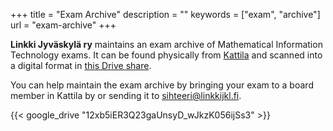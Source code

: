 +++
title = "Exam Archive"
description = ""
keywords = ["exam", "archive"]
url = "exam-archive"
+++

**Linkki Jyväskylä ry** maintains an exam archive of Mathematical Information
Technology exams. It can be found physically from [Kattila](/en/activities/kattila) and
scanned into a digital format in
[this Drive share](https://drive.google.com/drive/folders/12xb5iER3Q23gaUnsyD_wJkzK056ijSs3).

You can help maintain the exam archive by bringing your exam to a
board member in Kattila by or sending it to <sihteeri@linkkijkl.fi>.

{{< google_drive "12xb5iER3Q23gaUnsyD_wJkzK056ijSs3" >}}
